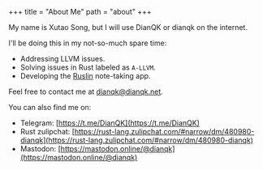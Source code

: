 +++
title = "About Me"
path = "about"
+++

My name is Xutao Song, but I will use DianQK or dianqk on the internet.

I'll be doing this in my not-so-much spare time:

- Addressing LLVM issues.
- Solving issues in Rust labeled as `A-LLVM`.
- Developing the [Ruslin](https://github.com/ruslin-note/ruslin-android) note-taking app.

Feel free to contact me at [dianqk@dianqk.net](mailto:dianqk@dianqk.net).

You can also find me on:

- Telegram: [https://t.me/DianQK](https://t.me/DianQK)
- Rust zulipchat: [https://rust-lang.zulipchat.com/#narrow/dm/480980-dianqk](https://rust-lang.zulipchat.com/#narrow/dm/480980-dianqk)
- Mastodon: [https://mastodon.online/@dianqk](https://mastodon.online/@dianqk)
